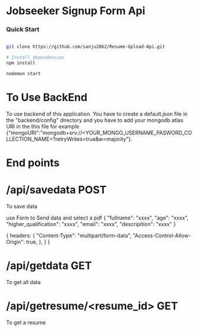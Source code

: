 # Jobseeker Signup Form Api

### Quick Start

```bash

git clone https://github.com/sanju2062/Resume-Upload-Api.git

# Install dependencies
npm install

nodemon start

```

# To Use BackEnd

To use backend of this application. You have to create a default.json file in the "backend/config" directory and you have to add your mongodb atlas URI in the this file for example {"mongoURI":"mongodb+srv://<YOUR_MONGO_USERNAME_PASWORD_COLLECTION_NAME>?retryWrites=true&w=majority"}.


# End points

# /api/savedata POST
To save data

use Form to Send data and select a pdf
{
"fullname": "xxxx",
  "age": "xxxx",
  "higher_qualification": "xxxx",
  "email": "xxxx",
  "descripition": "xxxx"
}

{
headers: {
            "Content-Type": "multipart/form-data",
            "Access-Control-Allow-Origin": true,
          },
        }
}

# /api/getdata GET
To get all data

# /api/getresume/<resume_id> GET
To get a resume
